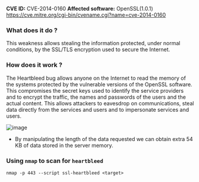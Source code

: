 __CVE ID:__ CVE-2014-0160
__Affected software:__ OpenSSL(1.0.1)
https://cve.mitre.org/cgi-bin/cvename.cgi?name=cve-2014-0160

### What does it do ?

This weakness allows stealing the information protected, under normal conditions, by the SSL/TLS encryption used to secure the Internet. 

### How does it work ?

The Heartbleed bug allows anyone on the Internet to read the memory of the systems protected by the vulnerable versions of the OpenSSL software. This compromises the secret keys used to identify the service providers and to encrypt the traffic, the names and passwords of the users and the actual content. This allows attackers to eavesdrop on communications, steal data directly from the services and users and to impersonate services and users.

![image](https://github.com/B4PHOM3T/eJPT-Notes/assets/89618500/aa8dd6ca-b02c-47bc-bd8d-9c5005b5c116)

- By manipulating the length of the data requested we can obtain extra 54 KB of data stored in the server memory.
### Using `nmap` to scan for `heartbleed`

```
nmap -p 443 --script ssl-heartbleed <target>
```
